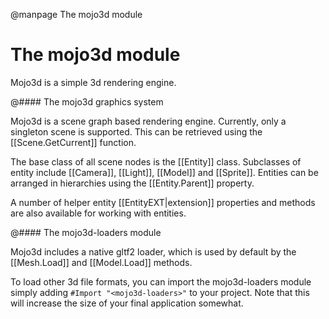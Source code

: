 
@manpage The mojo3d module

# The mojo3d module

Mojo3d is a simple 3d rendering engine.

@#### The mojo3d graphics system

Mojo3d is a scene graph based rendering engine. Currently, only a singleton scene is supported. This can be retrieved using the [[Scene.GetCurrent]] function.

The base class of all scene nodes is the [[Entity]] class. Subclasses of entity include [[Camera]], [[Light]], [[Model]] and [[Sprite]]. Entities can be arranged in hierarchies using the [[Entity.Parent]] property.

A number of helper entity [[EntityEXT|extension]] properties and methods are also available for working with entities.

@#### The mojo3d-loaders module

Mojo3d includes a native gltf2 loader, which is used by default by the [[Mesh.Load]] and [[Model.Load]] methods.

To load other 3d file formats, you can import the mojo3d-loaders module simply adding `#Import "<mojo3d-loaders>"` to your project. Note that this will increase the size of your final application somewhat.


